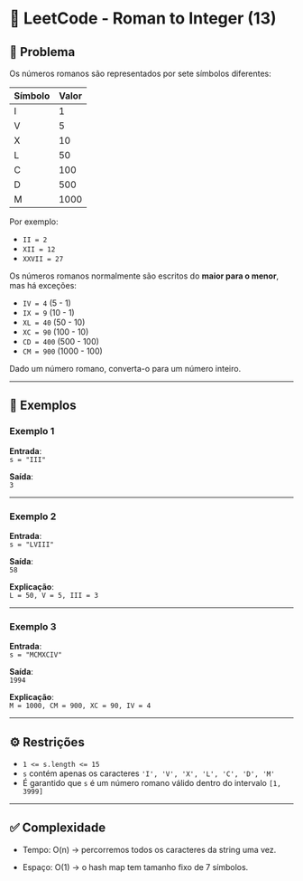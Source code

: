 # 🚀 LeetCode - Roman to Integer (13)

## 📌 Problema
Os números romanos são representados por sete símbolos diferentes:  

| Símbolo | Valor |
|---------|-------|
| I       | 1     |
| V       | 5     |
| X       | 10    |
| L       | 50    |
| C       | 100   |
| D       | 500   |
| M       | 1000  |

Por exemplo:  
- `II = 2`  
- `XII = 12`  
- `XXVII = 27`  

Os números romanos normalmente são escritos do **maior para o menor**, mas há exceções:  
- `IV = 4` (5 - 1)  
- `IX = 9` (10 - 1)  
- `XL = 40` (50 - 10)  
- `XC = 90` (100 - 10)  
- `CD = 400` (500 - 100)  
- `CM = 900` (1000 - 100)  

Dado um número romano, converta-o para um número inteiro.

---

## 📖 Exemplos

### Exemplo 1
**Entrada**:  
`s = "III"`  

**Saída**:  
`3`  

---

### Exemplo 2
**Entrada**:  
`s = "LVIII"`  

**Saída**:  
`58`  

**Explicação**:  
`L = 50, V = 5, III = 3`  

---

### Exemplo 3
**Entrada**:  
`s = "MCMXCIV"`  

**Saída**:  
`1994`  

**Explicação**:  
`M = 1000, CM = 900, XC = 90, IV = 4`  

---

## ⚙️ Restrições
- `1 <= s.length <= 15`  
- `s` contém apenas os caracteres `'I', 'V', 'X', 'L', 'C', 'D', 'M'`  
- É garantido que `s` é um número romano válido dentro do intervalo `[1, 3999]`

---


## ✅ Complexidade

- Tempo: O(n) → percorremos todos os caracteres da string uma vez.

- Espaço: O(1) → o hash map tem tamanho fixo de 7 símbolos.